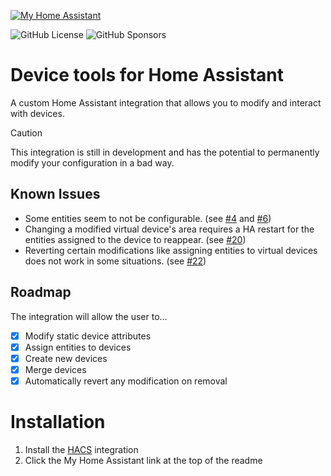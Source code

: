 [![My Home Assistant](https://img.shields.io/badge/Home%20Assistant-%2341BDF5.svg?style=flat&logo=home-assistant&label=My)](https://my.home-assistant.io/redirect/hacs_repository/?owner=EuleMitKeule&repository=device-tools&category=integration)

![GitHub License](https://img.shields.io/github/license/eulemitkeule/eq3btsmart)
![GitHub Sponsors](https://img.shields.io/github/sponsors/eulemitkeule?logo=GitHub-Sponsors)

# Device tools for Home Assistant

A custom Home Assistant integration that allows you to modify and interact with devices.

> [!CAUTION]
> This integration is still in development and has the potential to permanently modify your configuration in a bad way.

## Known Issues

* Some entities seem to not be configurable. (see [#4](https://github.com/EuleMitKeule/device-tools/issues/4) and [#6](https://github.com/EuleMitKeule/device-tools/issues/6))
* Changing a modified virtual device's area requires a HA restart for the entities assigned to the device to reappear. (see [#20](https://github.com/EuleMitKeule/device-tools/issues/20))
* Reverting certain modifications like assigning entities to virtual devices does not work in some situations. (see [#22](https://github.com/EuleMitKeule/device-tools/issues/20))

## Roadmap

The integration will allow the user to...
* [x] Modify static device attributes
* [x] Assign entities to devices
* [x] Create new devices
* [x] Merge devices
* [x] Automatically revert any modification on removal

# Installation

1. Install the [HACS](https://hacs.xyz/) integration
2. Click the My Home Assistant link at the top of the readme
